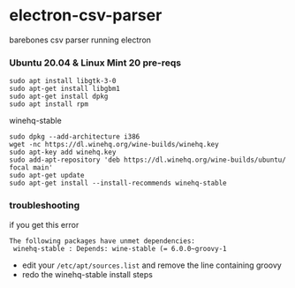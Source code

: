 # electron-csv-parser
barebones csv parser running electron

### Ubuntu 20.04 & Linux Mint 20 pre-reqs
```
sudo apt install libgtk-3-0
sudo apt-get install libgbm1
sudo apt-get install dpkg
sudo apt install rpm
```

winehq-stable
```
sudo dpkg --add-architecture i386
wget -nc https://dl.winehq.org/wine-builds/winehq.key
sudo apt-key add winehq.key
sudo add-apt-repository 'deb https://dl.winehq.org/wine-builds/ubuntu/ focal main'
sudo apt-get update
sudo apt-get install --install-recommends winehq-stable
```

### troubleshooting

if you get this error
```
The following packages have unmet dependencies:
 winehq-stable : Depends: wine-stable (= 6.0.0~groovy-1
```

- edit your `/etc/apt/sources.list` and remove the line containing groovy
- redo the winehq-stable install steps